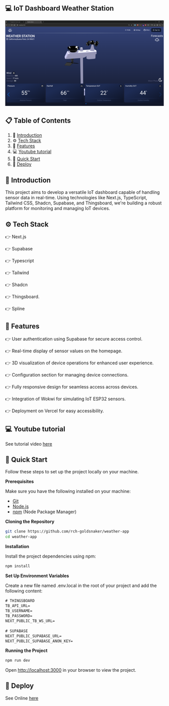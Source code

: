## <a name="introduction">💻 IoT Dashboard Weather Station</a>

<img src="https://github.com/rch-goldsnaker/weather-station/blob/main/public/home.png" alt="Project Banner">

## 📋 <a name="table">Table of Contents</a>

1. 🤖 [Introduction](#introduction)
2. ⚙️ [Tech Stack](#tech-stack)
3. 🔋 [Features](#features)
4. 💻 [Youtube tutorial](#youtube)
5. 🤸 [Quick Start](#quick-start)
6. 🚀 [Deploy](#deploy)
   
## <a name="introduction">🤖 Introduction</a>

This project aims to develop a versatile IoT dashboard capable of handling sensor data in real-time. Using technologies like Next.js, TypeScript, Tailwind CSS, Shadcn, Supabase, and Thingsboard, we're building a robust platform for monitoring and managing IoT devices.

## <a name="tech-stack">⚙️ Tech Stack</a>

👉 Next.js

👉 Supabase

👉 Typescript

👉 Tailwind

👉 Shadcn

👉 Thingsboard.

👉 Spline

## <a name="features">🔋 Features</a>

👉 User authentication using Supabase for secure access control.

👉 Real-time display of sensor values on the homepage.

👉 3D visualization of device operations for enhanced user experience.

👉 Configuration section for managing device connections.

👉 Fully responsive design for seamless access across devices.

👉 Integration of Wokwi for simulating IoT ESP32 sensors.

👉 Deployment on Vercel for easy accessibility.

## <a name="youtube">💻 Youtube tutorial</a>

See tutorial video [here](https://youtu.be/-OBl3Ui-sNc?si=qvDpTz9kCGNXza1s)

## <a name="quick-start">🤸 Quick Start</a>

Follow these steps to set up the project locally on your machine.

**Prerequisites**

Make sure you have the following installed on your machine:

- [Git](https://git-scm.com/)
- [Node.js](https://nodejs.org/en)
- [npm](https://www.npmjs.com/) (Node Package Manager)

**Cloning the Repository**

```bash
git clone https://github.com/rch-goldsnaker/weather-app
cd weather-app
```

**Installation**

Install the project dependencies using npm:

```bash
npm install
```

**Set Up Environment Variables**

Create a new file named .env.local in the root of your project and add the following content:

```env
# THINGSBOARD
TB_API_URL=
TB_USERNAME=
TB_PASSWORD=
NEXT_PUBLIC_TB_WS_URL=

# SUPABASE
NEXT_PUBLIC_SUPABASE_URL=
NEXT_PUBLIC_SUPABASE_ANON_KEY=
```

**Running the Project**

```bash
npm run dev
```

Open [http://localhost:3000](http://localhost:3000) in your browser to view the project.

## <a name="deploy">🚀 Deploy</a>

See Online [here](https://weather-station-six.vercel.app/)
